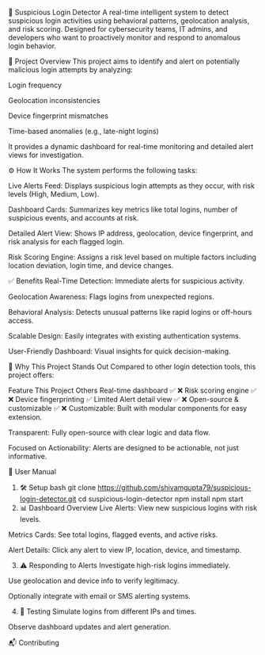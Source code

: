 🔐 Suspicious Login Detector
A real-time intelligent system to detect suspicious login activities using behavioral patterns, geolocation analysis, and risk scoring. Designed for cybersecurity teams, IT admins, and developers who want to proactively monitor and respond to anomalous login behavior.

📌 Project Overview
This project aims to identify and alert on potentially malicious login attempts by analyzing:

Login frequency

Geolocation inconsistencies

Device fingerprint mismatches

Time-based anomalies (e.g., late-night logins)

It provides a dynamic dashboard for real-time monitoring and detailed alert views for investigation.

⚙️ How It Works
The system performs the following tasks:

Live Alerts Feed: Displays suspicious login attempts as they occur, with risk levels (High, Medium, Low).

Dashboard Cards: Summarizes key metrics like total logins, number of suspicious events, and accounts at risk.

Detailed Alert View: Shows IP address, geolocation, device fingerprint, and risk analysis for each flagged login.

Risk Scoring Engine: Assigns a risk level based on multiple factors including location deviation, login time, and device changes.

✅ Benefits
Real-Time Detection: Immediate alerts for suspicious activity.

Geolocation Awareness: Flags logins from unexpected regions.

Behavioral Analysis: Detects unusual patterns like rapid logins or off-hours access.

Scalable Design: Easily integrates with existing authentication systems.

User-Friendly Dashboard: Visual insights for quick decision-making.

🥇 Why This Project Stands Out
Compared to other login detection tools, this project offers:

Feature	This Project	Others
Real-time dashboard	✅	❌
Risk scoring engine	✅	❌
Device fingerprinting	✅	Limited
Alert detail view	✅	❌
Open-source & customizable	✅	❌
Customizable: Built with modular components for easy extension.

Transparent: Fully open-source with clear logic and data flow.

Focused on Actionability: Alerts are designed to be actionable, not just informative.

📖 User Manual
1. 🛠️ Setup
bash
git clone https://github.com/shivamgupta79/suspicious-login-detector.git
cd suspicious-login-detector
npm install
npm start
2. 📊 Dashboard Overview
Live Alerts: View new suspicious logins with risk levels.

Metrics Cards: See total logins, flagged events, and active risks.

Alert Details: Click any alert to view IP, location, device, and timestamp.

3. ⚠️ Responding to Alerts
Investigate high-risk logins immediately.

Use geolocation and device info to verify legitimacy.

Optionally integrate with email or SMS alerting systems.

4. 🧪 Testing
Simulate logins from different IPs and times.

Observe dashboard updates and alert generation.

📬 Contributing
